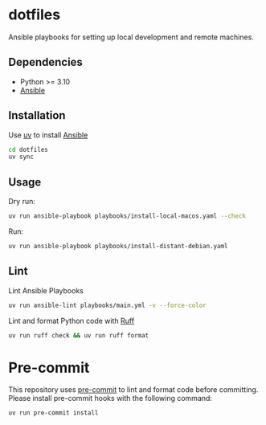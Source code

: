 # dotfiles

Ansible playbooks for setting up local development and remote machines.

## Dependencies

- Python >= 3.10
- [Ansible](https://docs.ansible.com/ansible/latest/installation_guide/intro_installation.html)

## Installation

Use [uv](https://docs.astral.sh/uv/) to install [Ansible](https://docs.ansible.com/ansible/latest/installation_guide/intro_installation.html)

```bash
cd dotfiles
uv sync
```

## Usage

Dry run:
```bash
uv run ansible-playbook playbooks/install-local-macos.yaml --check
```

Run:
```bash
uv run ansible-playbook playbooks/install-distant-debian.yaml
```

## Lint

Lint Ansible Playbooks
```bash
uv run ansible-lint playbooks/main.yml -v --force-color
```

Lint and format Python code with [Ruff](https://docs.astral.sh/ruff/)
```bash
uv run ruff check && uv run ruff format
```

# Pre-commit

This repository uses [pre-commit](https://pre-commit.com/) to lint and format code before committing.
Please install pre-commit hooks with the following command:

```bash
uv run pre-commit install
```
